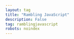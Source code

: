 ```yaml
---
layout: tag
title: "Rambling JavaScript"
description: False
tag: ramblingjavascript
robots: noindex
---
```

